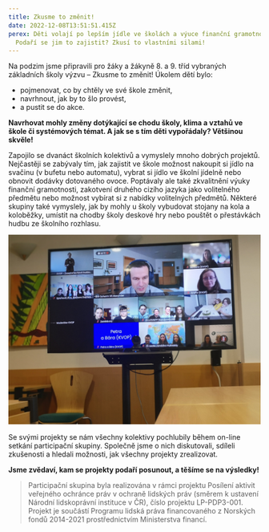 ```yaml
---
title: Zkusme to změnit!
date: 2022-12-08T13:51:51.415Z
perex: Děti volají po lepším jídle ve školách a výuce finanční gramotnosti.
  Podaří se jim to zajistit? Zkusí to vlastními silami!
---
```

Na podzim jsme připravili pro žáky a žákyně 8. a 9. tříd vybraných základních školy výzvu – Zkusme to změnit! Úkolem dětí bylo:

* pojmenovat, co by chtěly ve své škole změnit, 
* navrhnout, jak by to šlo provést, 
* a pustit se do akce. 

**Navrhovat mohly změny dotýkající se chodu školy, klima a vztahů ve škole či systémových témat. A jak se s tím děti vypořádaly? Většinou skvěle!**

Zapojilo se dvanáct školních kolektivů a vymyslely mnoho dobrých projektů. Nejčastěji se zabývaly tím, jak zajistit ve škole možnost nakoupit si jídlo na svačinu (v bufetu nebo automatu), vybrat si jídlo ve školní jídelně nebo obnovit dodávky dotovaného ovoce. Poptávaly ale také zkvalitnění výuky finanční gramotnosti, zakotvení druhého cizího jazyka jako volitelného předmětu nebo možnost vybírat si z nabídky volitelných předmětů. Některé skupiny také vymyslely, jak by mohly u školy vybudovat stojany na kola a koloběžky, umístit na chodby školy deskové hry nebo pouštět o přestávkách hudbu ze školního rozhlasu.

![Na fotografii je zachycena obrazovka s účastníky online setkání. Na největším políčku dělené obrazovky je zástupce ombudsmana Vít Alexander Schorm. ](img_20221201_103101.jpg "První participační skupina probíhala on-line. O projektech diskutovali s dětskými kolektivy nový zástupce ombudsmana Vít Alexander Schorm a právničky naší kanceláře. ")

Se svými projekty se nám všechny kolektivy pochlubily během on-line setkání participační skupiny. Společně jsme o nich diskutovali, sdíleli zkušenosti a hledali možnosti, jak všechny projekty zrealizovat. 

**Jsme zvědaví, kam se projekty podaří posunout, a těšíme se na výsledky!**



> Participační skupina byla realizována v rámci projektu Posílení aktivit veřejného ochránce práv v ochraně lidských práv (směrem k ustavení Národní lidskoprávní instituce v ČR), číslo projektu LP-PDP3-001. Projekt je součástí Programu lidská práva financovaného z Norských fondů 2014-2021 prostřednictvím Ministerstva financí.
